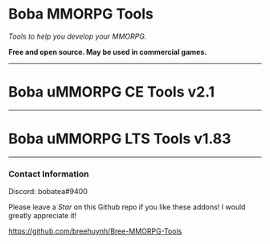 # Boba MMORPG Tools

*Tools to help you develop your MMORPG.*

**Free and open source. May be used in commercial games.**

------

# Boba uMMORPG CE Tools v2.1
  
------
  
# Boba uMMORPG LTS Tools v1.83

------

### Contact Information
Discord: bobatea#9400

Please leave a *Star* on this Github repo if you like these addons! I would greatly appreciate it!

https://github.com/breehuynh/Bree-MMORPG-Tools


